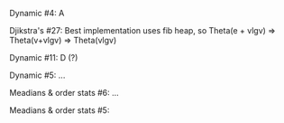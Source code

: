 Dynamic #4: A

Djikstra's #27: Best implementation uses fib heap, so Theta(e + vlgv) => Theta(v+vlgv) => Theta(vlgv)

Dynamic #11: D (?)

Dynamic #5: ...

Meadians & order stats #6: ...

Meadians & order stats #5:
